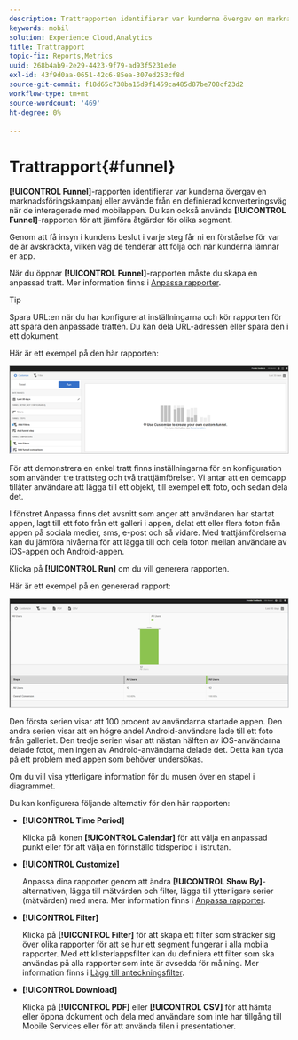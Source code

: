 ```yaml
---
description: Trattrapporten identifierar var kunderna övergav en marknadsföringskampanj eller avvände från en definierad konverteringsväg när de interagerade med mobilappen. Du kan också använda Funnel-rapporten för att jämföra åtgärder för olika segment.
keywords: mobil
solution: Experience Cloud,Analytics
title: Trattrapport
topic-fix: Reports,Metrics
uuid: 268b4ab9-2e29-4423-9f79-ad93f5231ede
exl-id: 43f9d0aa-0651-42c6-85ea-307ed253cf8d
source-git-commit: f18d65c738ba16d9f1459ca485d87be708cf23d2
workflow-type: tm+mt
source-wordcount: '469'
ht-degree: 0%

---
```


# Trattrapport{#funnel}

**[!UICONTROL Funnel]**-rapporten identifierar var kunderna övergav en marknadsföringskampanj eller avvände från en definierad konverteringsväg när de interagerade med mobilappen. Du kan också använda **[!UICONTROL Funnel]**-rapporten för att jämföra åtgärder för olika segment.

Genom att få insyn i kundens beslut i varje steg får ni en förståelse för var de är avskräckta, vilken väg de tenderar att följa och när kunderna lämnar er app.

När du öppnar **[!UICONTROL Funnel]**-rapporten måste du skapa en anpassad tratt. Mer information finns i [Anpassa rapporter](/help/using/usage/reports-customize/reports-customize.md).

>[!TIP]
>
>Spara URL:en när du har konfigurerat inställningarna och kör rapporten för att spara den anpassade tratten. Du kan dela URL-adressen eller spara den i ett dokument.

Här är ett exempel på den här rapporten:

![](assets/funnel_create.png)

För att demonstrera en enkel tratt finns inställningarna för en konfiguration som använder tre trattsteg och två trattjämförelser. Vi antar att en demoapp tillåter användare att lägga till ett objekt, till exempel ett foto, och sedan dela det.

I fönstret Anpassa finns det avsnitt som anger att användaren har startat appen, lagt till ett foto från ett galleri i appen, delat ett eller flera foton från appen på sociala medier, sms, e-post och så vidare. Med trattjämförelserna kan du jämföra nivåerna för att lägga till och dela foton mellan användare av iOS-appen och Android-appen.

Klicka på **[!UICONTROL Run]** om du vill generera rapporten.

Här är ett exempel på en genererad rapport:

![](assets/funnel.png)

Den första serien visar att 100 procent av användarna startade appen. Den andra serien visar att en högre andel Android-användare lade till ett foto från galleriet. Den tredje serien visar att nästan hälften av iOS-användarna delade fotot, men ingen av Android-användarna delade det. Detta kan tyda på ett problem med appen som behöver undersökas.

Om du vill visa ytterligare information för du musen över en stapel i diagrammet.

Du kan konfigurera följande alternativ för den här rapporten:

* **[!UICONTROL Time Period]**

   Klicka på ikonen **[!UICONTROL Calendar]** för att välja en anpassad punkt eller för att välja en förinställd tidsperiod i listrutan.
* **[!UICONTROL Customize]**

   Anpassa dina rapporter genom att ändra **[!UICONTROL Show By]**-alternativen, lägga till mätvärden och filter, lägga till ytterligare serier (mätvärden) med mera. Mer information finns i [Anpassa rapporter](/help/using/usage/reports-customize/reports-customize.md).
* **[!UICONTROL Filter]**

   Klicka på **[!UICONTROL Filter]** för att skapa ett filter som sträcker sig över olika rapporter för att se hur ett segment fungerar i alla mobila rapporter. Med ett klisterlappsfilter kan du definiera ett filter som ska användas på alla rapporter som inte är avsedda för målning. Mer information finns i [Lägg till anteckningsfilter](/help/using/usage/reports-customize/t-sticky-filter.md).
* **[!UICONTROL Download]**

   Klicka på **[!UICONTROL PDF]** eller **[!UICONTROL CSV]** för att hämta eller öppna dokument och dela med användare som inte har tillgång till Mobile Services eller för att använda filen i presentationer.

